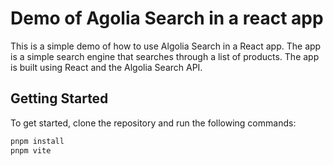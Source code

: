 # Demo of Agolia Search in a react app

This is a simple demo of how to use Algolia Search in a React app. The app is a simple search engine that searches through a list of products. The app is built using React and the Algolia Search API.

## Getting Started

To get started, clone the repository and run the following commands:

```bash
pnpm install
pnpm vite
```
